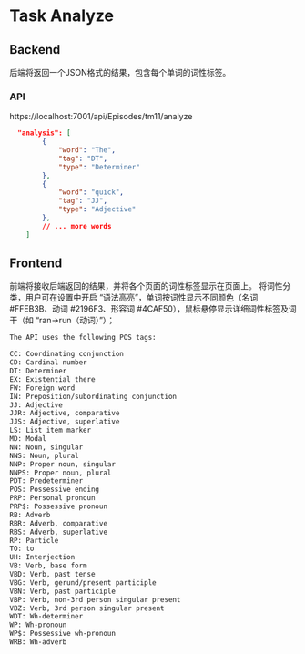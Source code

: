 # Task Analyze

## Backend
后端将返回一个JSON格式的结果，包含每个单词的词性标签。

### API
https://localhost:7001/api/Episodes/tm11/analyze

```json
  "analysis": [
        {
            "word": "The",
            "tag": "DT",
            "type": "Determiner"
        },
        {
            "word": "quick",
            "tag": "JJ",
            "type": "Adjective"
        },
        // ... more words
    ]
```

## Frontend
前端将接收后端返回的结果，并将各个页面的词性标签显示在页面上。
将词性分类，用户可在设置中开启 “语法高亮”，单词按词性显示不同颜色（名词 #FFEB3B、动词 #2196F3、形容词 #4CAF50），鼠标悬停显示详细词性标签及词干（如 “ran→run（动词）”）；

```txt
The API uses the following POS tags:

CC: Coordinating conjunction
CD: Cardinal number
DT: Determiner
EX: Existential there
FW: Foreign word
IN: Preposition/subordinating conjunction
JJ: Adjective
JJR: Adjective, comparative
JJS: Adjective, superlative
LS: List item marker
MD: Modal
NN: Noun, singular
NNS: Noun, plural
NNP: Proper noun, singular
NNPS: Proper noun, plural
PDT: Predeterminer
POS: Possessive ending
PRP: Personal pronoun
PRP$: Possessive pronoun
RB: Adverb
RBR: Adverb, comparative
RBS: Adverb, superlative
RP: Particle
TO: to
UH: Interjection
VB: Verb, base form
VBD: Verb, past tense
VBG: Verb, gerund/present participle
VBN: Verb, past participle
VBP: Verb, non-3rd person singular present
VBZ: Verb, 3rd person singular present
WDT: Wh-determiner
WP: Wh-pronoun
WP$: Possessive wh-pronoun
WRB: Wh-adverb
```